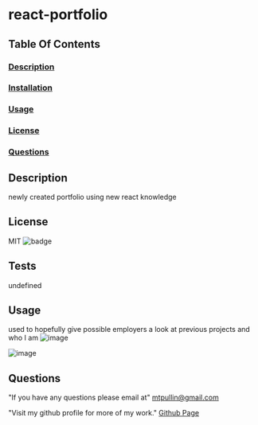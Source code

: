 # react-portfolio

  ## Table Of Contents
  ### [Description](#description)
  ### [Installation](#installation)
  ### [Usage](#usage)
  ### [License](#license)
  ### [Questions](#questions)

  ## Description
  newly created portfolio using new react knowledge
   

  ## License
  MIT 
  ![badge](https://img.shields.io/badge/license-MIT-red)
  
  ## Tests
  undefined

  ## Usage
  used to hopefully give possible employers a look at previous projects and who I am 
  ![image](https://user-images.githubusercontent.com/82049270/132266385-90f664be-d262-475c-8f03-4c22c4035994.png)
  
  
  ![image](https://user-images.githubusercontent.com/82049270/132266393-fb541691-2053-47c0-ae74-23666add5893.png)

  ## Questions
  
  "If you have any questions please email at"
    mtpullin@gmail.com
  
  "Visit my github profile for more of my work."
    <a href="https://github.com/mtpullin">Github Page</a>
